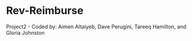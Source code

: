 # Rev-Reimburse
Project2 - Coded by: Aimen Altaiyeb, Dave Perugini, Tareeq Hamilton, and Gloria Johnston
